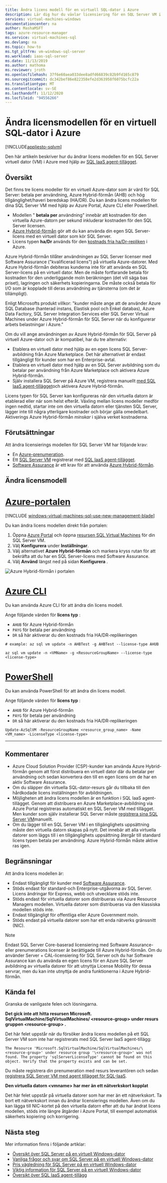 ```yaml
---
title: Ändra licens modell för en virtuell SQL-dator i Azure
description: Lär dig hur du växlar licensiering för en SQL Server VM i Azure från betala per användning för att få en egen licens genom att använda Azure Hybrid-förmån.
services: virtual-machines-windows
documentationcenter: na
author: MashaMSFT
tags: azure-resource-manager
ms.service: virtual-machines-sql
ms.devlang: na
ms.topic: how-to
ms.tgt_pltfrm: vm-windows-sql-server
ms.workload: iaas-sql-server
ms.date: 11/13/2019
ms.author: mathoma
ms.reviewer: jroth
ms.openlocfilehash: 37f6e60aea033dee8adfd66839c82b9fd165c879
ms.sourcegitcommit: dc342bef86e822358efe2d363958f6075bcfc22a
ms.translationtype: MT
ms.contentlocale: sv-SE
ms.lasthandoff: 11/12/2020
ms.locfileid: "94556266"
---
```

# <a name="change-the-license-model-for-a-sql-virtual-machine-in-azure"></a>Ändra licensmodellen för en virtuell SQL-dator i Azure
[!INCLUDE[appliesto-sqlvm](../../includes/appliesto-sqlvm.md)]


Den här artikeln beskriver hur du ändrar licens modellen för en SQL Server virtuell dator (VM) i Azure med hjälp av [SQL IaaS agent-tillägget](./sql-server-iaas-agent-extension-automate-management.md).

## <a name="overview"></a>Översikt

Det finns tre licens modeller för en virtuell Azure-dator som är värd för SQL Server: betala per användning, Azure Hybrid-förmån (AHB) och hög tillgänglighet/haveri beredskap (HA/DR). Du kan ändra licens modellen för dina SQL Server VM med hjälp av Azure Portal, Azure CLI eller PowerShell. 

- Modellen " **betala per** användning" innebär att kostnaden för den virtuella Azure-datorn per sekund inkluderar kostnaden för den SQL Server licensen.
- [Azure Hybrid-förmån](https://azure.microsoft.com/pricing/hybrid-benefit/) gör att du kan använda din egen SQL Server-licens med en virtuell dator som kör SQL Server. 
- Licens typen **ha/Dr** används för den [kostnads fria ha/Dr-repliken](business-continuity-high-availability-disaster-recovery-hadr-overview.md#free-dr-replica-in-azure) i Azure. 

Azure Hybrid-förmån tillåter användningen av SQL Server licenser med Software Assurance ("kvalificerad licens") på virtuella Azure-datorer. Med Azure Hybrid-förmån debiteras kunderna inte för att använda en SQL Server-licens på en virtuell dator. Men de måste fortfarande betala för kostnaden för den underliggande moln beräkningen (det vill säga bas priset), lagringen och säkerhets kopieringarna. De måste också betala för I/O som är kopplade till deras användning av tjänsterna (om det är tillämpligt).

Enligt Microsofts produkt villkor: "kunder måste ange att de använder Azure SQL Database (hanterad instans, Elastisk pool och Enkel databas), Azure Data Factory, SQL Server Integration Services eller SQL Server Virtual Machines under Azure Hybrid-förmån för SQL Server när du konfigurerar arbets belastningar i Azure."

Om du vill ange användningen av Azure Hybrid-förmån för SQL Server på virtuell Azure-dator och är kompatibel, har du tre alternativ:

- Etablera en virtuell dator med hjälp av en egen licens SQL Server-avbildning från Azure Marketplace. Det här alternativet är endast tillgängligt för kunder som har en Enterprise-avtal.
- Etablera en virtuell dator med hjälp av en SQL Server avbildning som du betalar per användning från Azure Marketplace och aktivera Azure Hybrid-förmån.
- Själv installera SQL Server på Azure VM, registrera manuellt [med SQL IaaS agent-tillägget](sql-agent-extension-manually-register-single-vm.md)och aktivera Azure Hybrid-förmån.

Licens typen för SQL Server kan konfigureras när den virtuella datorn är etablerad eller när som helst efteråt. Växling mellan licens modeller medför ingen nedtid, startar inte om den virtuella datorn eller tjänsten SQL Server, lägger inte till några ytterligare kostnader och börjar gälla omedelbart. Aktiverings Azure Hybrid-förmån *minskar* i själva verket kostnaderna.

## <a name="prerequisites"></a>Förutsättningar

Att ändra licensierings modellen för SQL Server VM har följande krav: 

- En [Azure-prenumeration](https://azure.microsoft.com/free/).
- Ett [SQL Server VM](./create-sql-vm-portal.md) registrerat med [SQL IaaS agent-tillägget](./sql-server-iaas-agent-extension-automate-management.md).
- [Software Assurance](https://www.microsoft.com/licensing/licensing-programs/software-assurance-default) är ett krav för att använda [Azure Hybrid-förmån](https://azure.microsoft.com/pricing/hybrid-benefit/). 


## <a name="change-license-model"></a>Ändra licensmodell

# <a name="azure-portal"></a>[Azure-portalen](#tab/azure-portal)

[!INCLUDE [windows-virtual-machines-sql-use-new-management-blade](../../../../includes/windows-virtual-machines-sql-new-resource.md)]

Du kan ändra licens modellen direkt från portalen: 

1. Öppna [Azure Portal](https://portal.azure.com) och öppna [resursen SQL Virtual Machines](manage-sql-vm-portal.md#access-the-sql-virtual-machines-resource) för din SQL Server VM. 
1. Välj **Konfigurera** under **Inställningar**. 
1. Välj alternativet **Azure Hybrid-förmån** och markera kryss rutan för att bekräfta att du har en SQL Server-licens med Software Assurance. 
1. Välj **Använd** längst ned på sidan **Konfigurera** . 

![Azure Hybrid-förmån i portalen](./media/licensing-model-azure-hybrid-benefit-ahb-change/ahb-in-portal.png)


# <a name="azure-cli"></a>[Azure CLI](#tab/azure-cli)

Du kan använda Azure CLI för att ändra din licens modell.  

Ange följande värden för **licens typ** :
- `AHUB` för Azure Hybrid-förmån
- `PAYG` för betala per användning
- `DR` så här aktiverar du den kostnads fria HA/DR-replikeringen


```azurecli-interactive
# example: az sql vm update -n AHBTest -g AHBTest --license-type AHUB

az sql vm update -n <VMName> -g <ResourceGroupName> --license-type <license-type>
```

# <a name="powershell"></a>[PowerShell](#tab/azure-powershell)

Du kan använda PowerShell för att ändra din licens modell.

Ange följande värden för **licens typ** :
- `AHUB` för Azure Hybrid-förmån
- `PAYG` för betala per användning
- `DR` så här aktiverar du den kostnads fria HA/DR-replikeringen


```powershell-interactive
Update-AzSqlVM -ResourceGroupName <resource_group_name> -Name <VM_name> -LicenseType <license-type>
```

---

## <a name="remarks"></a>Kommentarer

- Azure Cloud Solution Provider (CSP)-kunder kan använda Azure Hybrid-förmån genom att först distribuera en virtuell dator där du betalar per användning och sedan konvertera den till en egen licens om de har en aktiv Software Assurance.
- Om du släpper din virtuella SQL-dator-resurs går du tillbaka till den hårdkodade licens inställningen för avbildningen. 
- Möjligheten att ändra licens modellen är en funktion i SQL IaaS agent-tillägget. Genom att distribuera en Azure Marketplace-avbildning via Azure Portal registreras automatiskt en SQL Server VM med tillägget. Men kunder som själv installerar SQL Server måste [registrera sina SQL Server VM](sql-agent-extension-manually-register-single-vm.md)manuellt. 
- Om du lägger till en SQL Server VM i en tillgänglighets uppsättning måste den virtuella datorn skapas på nytt. Det innebär att alla virtuella datorer som läggs till i en tillgänglighets uppsättning återgår till standard licens typen betala per användning. Azure Hybrid-förmån måste aktive ras igen. 


## <a name="limitations"></a>Begränsningar

Att ändra licens modellen är:
   - Endast tillgängligt för kunder med [Software Assurance](https://www.microsoft.com/en-us/licensing/licensing-programs/software-assurance-overview).
   - Stöds endast för standard-och Enterprise-utgåvorna av SQL Server. Licens ändringar för Express, webb och utvecklare stöds inte. 
   - Stöds endast för virtuella datorer som distribueras via Azure Resource Managers modellen. Virtuella datorer som distribueras via den klassiska modellen stöds inte. 
   - Endast tillgängligt för offentliga eller Azure Government moln. 
   - Stöds endast på virtuella datorer som har ett enda nätverks gränssnitt (NIC). 

> [!Note]
> Endast SQL Server Core-baserad licensiering med Software Assurance-eller prenumerations licenser är berättigade till Azure Hybrid-förmån. Om du använder Server + CAL-licensiering för SQL Server och du har Software Assurance kan du använda en egen licens för en Azure SQL Server avbildning av virtuella datorer för att utnyttja License Mobility för dessa servrar, men du kan inte utnyttja de andra funktionerna i Azure Hybrid-förmån. 

## <a name="known-errors"></a>Kända fel

Granska de vanligaste felen och lösningarna. 

**Det gick inte att hitta resursen Microsoft. SqlVirtualMachine/SqlVirtualMachines/ \<resource-group> under resurs gruppen \<resource-group> .**

Det här felet uppstår när du försöker ändra licens modellen på ett SQL Server VM som inte har registrerats med SQL Server IaaS agent-tillägg:

`The Resource 'Microsoft.SqlVirtualMachine/SqlVirtualMachines/\<resource-group>' under resource group '\<resource-group>' was not found. The property 'sqlServerLicenseType' cannot be found on this object. Verify that the property exists and can be set.`

Du måste registrera din prenumeration med resurs leverantören och sedan [registrera SQL Server VM med agent tillägget för SQL-IaaS](sql-agent-extension-manually-register-single-vm.md). 


**Den virtuella datorn \<vmname\> har mer än ett nätverkskort kopplat**

Det här felet uppstår på virtuella datorer som har mer än ett nätverkskort. Ta bort ett nätverkskort innan du ändrar licensierings modellen. Även om du kan lägga till NIC-kortet på den virtuella datorn efter att du har ändrat licens modellen, stöds inte längre åtgärder i Azure Portal, till exempel automatisk säkerhets kopiering och korrigering. 


## <a name="next-steps"></a>Nästa steg

Mer information finns i följande artiklar: 

* [Översikt över SQL Server på en virtuell Windows-dator](sql-server-on-azure-vm-iaas-what-is-overview.md)
* [Vanliga frågor och svar om SQL Server på en virtuell Windows-dator](frequently-asked-questions-faq.md)
* [Pris vägledning för SQL Server på en virtuell Windows-dator](pricing-guidance.md)
* [Viktig information för SQL Server på en virtuell Windows-dator](../../database/doc-changes-updates-release-notes.md)
* [Översikt över SQL IaaS agent-tillägg](./sql-server-iaas-agent-extension-automate-management.md)
